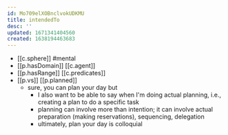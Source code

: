 ```yaml
---
id: Mo709elXOBnclvokUDKMU
title: intendedTo
desc: ''
updated: 1671341404560
created: 1638194463683
---
```




- [[c.sphere]] #mental
- [[p.hasDomain]] [[c.agent]]
- [[p.hasRange]] [[c.predicates]] 
- [[p.vs]] [[p.planned]]
  - sure, you can plan your day but
    - I also want to be able to say when I'm doing actual planning, i.e., creating a plan to do a specific task
    - planning can involve more than intention; it can involve actual preparation (making reservations), sequencing, delegation
    - ultimately, plan your day is colloquial
